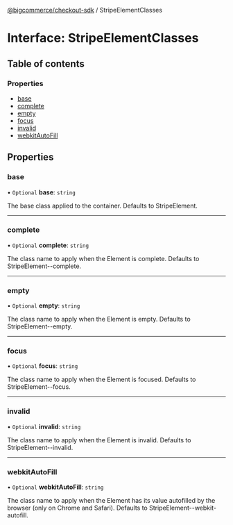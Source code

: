 [@bigcommerce/checkout-sdk](../README.md) / StripeElementClasses

# Interface: StripeElementClasses

## Table of contents

### Properties

- [base](StripeElementClasses.md#base)
- [complete](StripeElementClasses.md#complete)
- [empty](StripeElementClasses.md#empty)
- [focus](StripeElementClasses.md#focus)
- [invalid](StripeElementClasses.md#invalid)
- [webkitAutoFill](StripeElementClasses.md#webkitautofill)

## Properties

### base

• `Optional` **base**: `string`

The base class applied to the container. Defaults to StripeElement.

___

### complete

• `Optional` **complete**: `string`

The class name to apply when the Element is complete. Defaults to StripeElement--complete.

___

### empty

• `Optional` **empty**: `string`

The class name to apply when the Element is empty. Defaults to StripeElement--empty.

___

### focus

• `Optional` **focus**: `string`

The class name to apply when the Element is focused. Defaults to StripeElement--focus.

___

### invalid

• `Optional` **invalid**: `string`

The class name to apply when the Element is invalid. Defaults to StripeElement--invalid.

___

### webkitAutoFill

• `Optional` **webkitAutoFill**: `string`

The class name to apply when the Element has its value autofilled by the browser
(only on Chrome and Safari). Defaults to StripeElement--webkit-autofill.
